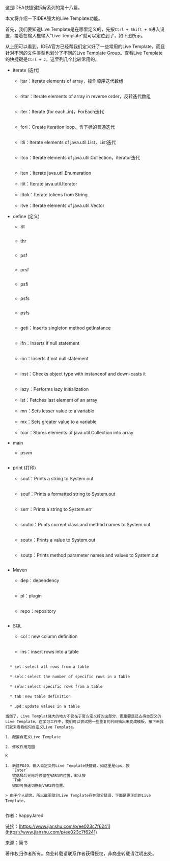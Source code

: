 这是IDEA快捷键拆解系列的第十八篇。

本文将介绍一下IDEA强大的Live Template功能。

首先，我们要知道Live Template是在哪里定义的，先按`Ctrl + Shift + S`进入设置，接着在输入框输入“Live Template”就可以定位到了，如下图所示。

从上图可以看到，IDEA官方已经帮我们定义好了一些常用的Live Template，而且针对不同的文件类型也划分了不同的Live Template Group。查看Live Template的快捷键是`Ctrl + J`，这里列几个比较常用的。

* iterate \(迭代\)

  * itar：Iterate elements of array，操作顺序迭代数组

    ```

    ```

  * ritar：Iterate elements of array in reverse order，反转迭代数组

    ```

    ```

  * iter：Iterate \(for each..in\)，ForEach迭代

    ```

    ```

  * fori：Create iteration loop，含下标的普通迭代

    ```

    ```

  * itli：Iterate elements of java.util.List，List迭代

    ```

    ```

  * itco：Iterate elements of java.util.Collection，iterator迭代

    ```

    ```

  * iten：Iterate java.util.Enumeration

  * itit：Iterate java.util.Iterator

  * ittok：Iterate tokens from String
  * itve：Iterate elements of java.util.Vector

* define \(定义\)

  * St

    ```

    ```

  * thr

    ```

    ```

  * psf

    ```

    ```

  * prsf

    ```

    ```

  * psfi

    ```

    ```

  * psfs

    ```

    ```

  * psfs

    ```

    ```

  * geti：Inserts singleton method getInstance

    ```

    ```

  * ifn：Inserts if null statement

    ```

    ```

  * inn：Inserts if not null statement

    ```

    ```

  * inst：Checks object type with instanceof and down-casts it

    ```

    ```

  * lazy：Performs lazy initialization

  * lst：Fetches last element of an array

  * mn：Sets lesser value to a variable
  * mx：Sets greater value to a variable
  * toar：Stores elements of java.util.Collection into array

* main

  * psvm

    ```

    ```

* print \(打印\)

  * sout：Prints a string to System.out

    ```

    ```

  * souf：Prints a formatted string to System.out

    ```

    ```

  * serr：Prints a string to System.err

    ```

    ```

  * soutm：Prints current class and method names to System.out

    ```

    ```

  * soutv：Prints a value to System.out

    ```

    ```

  * soutp：Prints method parameter names and values to System.out

    ```

    ```

* Maven

  * dep：dependency

    ```

    ```

  * pl：plugin

    ```

    ```

  * repo：repository

    ```

    ```

* SQL

  * col：new column definition

    ```

    ```

  * ins：insert rows into a table

  ```

  ```

```
  * sel：select all rows from a table
```

```
  * selc：select the number of specific rows in a table
```

```
  * selw：select specific rows from a table
```

```
  * tab：new table definition
```

```
  * upd：update values in a table
```

    当然了，Live Templat强大的地方不仅在于官方定义好的这部分，更重要是还支持自定义的Live Template。在学习工作中，我们可以尝试把一些重复的代码抽出来变成模板，接下来我们就来看看如何自定义Live Template。

    1. 配置自定义Live Template

    2. 修改作用范围

    K

    1. 新建POJO，输入自定义的Live Template快捷键，如这里是cps，按
       `Enter`
       键选择后光标将停留在VAR1的位置，默认按
       `Tab`
       键即可快速切换到VAR2的位置。

    > 由于个人疏忽，所以截图部分Live Template存在部分错误，下面是更正后的Live Template。

```

```

作者：happyJared

链接：[https://www.jianshu.com/p/ee023c7f6241](https://www.jianshu.com/p/ee023c7f6241)

来源：简书

著作权归作者所有。商业转载请联系作者获得授权，非商业转载请注明出处。

